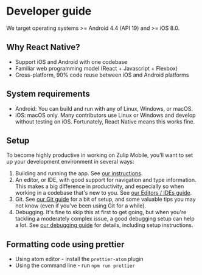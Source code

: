 # Developer guide

We target operating systems >= Android 4.4 (API 19) and >= iOS 8.0.

## Why React Native?

* Support iOS and Android with one codebase
* Familiar web programming model (React + Javascript + Flexbox)
* Cross-platform, 90% code reuse between iOS and Android platforms

## System requirements

* Android: You can build and run with any of Linux, Windows, or macOS.
* iOS: macOS only.  Many contributors use Linux or Windows and
  develop without testing on iOS.  Fortunately, React Native means
  this works fine.

## Setup

To become highly productive in working on Zulip Mobile, you'll want to set
up your development environment in several ways:

1. Building and running the app.  See [our instructions](howto/build-run.md).
2. An editor, or IDE, with good support for navigation and type information.
   This makes a big difference in productivity, and especially so when
   working in a codebase that's new to you.  See [our Editors / IDEs
   guide](howto/editor.md).
3. Git.  See [our Git guide](howto/git.md) for a bit of setup, and some
   valuable tips you may not know (even if you've been using Git for a while).
4. Debugging.  It's fine to skip this at first to get going, but when you're
   tackling a moderately complex issue, a good debugging setup can help a
   lot.  See [our debugging guide](howto/debugging.md) for details, including
   setup instructions.

## Formatting code using prettier

* Using atom editor - install the `prettier-atom` plugin
* Using the command line - run `npm run prettier`
